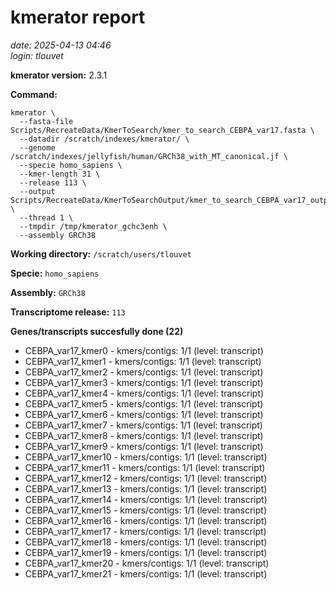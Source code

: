 # kmerator report
*date: 2025-04-13 04:46*  
*login: tlouvet*

**kmerator version:** 2.3.1

**Command:**

```
kmerator \
  --fasta-file Scripts/RecreateData/KmerToSearch/kmer_to_search_CEBPA_var17.fasta \
  --datadir /scratch/indexes/kmerator/ \
  --genome /scratch/indexes/jellyfish/human/GRCh38_with_MT_canonical.jf \
  --specie homo_sapiens \
  --kmer-length 31 \
  --release 113 \
  --output Scripts/RecreateData/KmerToSearchOutput/kmer_to_search_CEBPA_var17_output \
  --thread 1 \
  --tmpdir /tmp/kmerator_gchc3enh \
  --assembly GRCh38
```

**Working directory:** `/scratch/users/tlouvet`

**Specie:** `homo_sapiens`

**Assembly:** `GRCh38`

**Transcriptome release:** `113`

**Genes/transcripts succesfully done (22)**

- CEBPA_var17_kmer0 - kmers/contigs: 1/1 (level: transcript)
- CEBPA_var17_kmer1 - kmers/contigs: 1/1 (level: transcript)
- CEBPA_var17_kmer2 - kmers/contigs: 1/1 (level: transcript)
- CEBPA_var17_kmer3 - kmers/contigs: 1/1 (level: transcript)
- CEBPA_var17_kmer4 - kmers/contigs: 1/1 (level: transcript)
- CEBPA_var17_kmer5 - kmers/contigs: 1/1 (level: transcript)
- CEBPA_var17_kmer6 - kmers/contigs: 1/1 (level: transcript)
- CEBPA_var17_kmer7 - kmers/contigs: 1/1 (level: transcript)
- CEBPA_var17_kmer8 - kmers/contigs: 1/1 (level: transcript)
- CEBPA_var17_kmer9 - kmers/contigs: 1/1 (level: transcript)
- CEBPA_var17_kmer10 - kmers/contigs: 1/1 (level: transcript)
- CEBPA_var17_kmer11 - kmers/contigs: 1/1 (level: transcript)
- CEBPA_var17_kmer12 - kmers/contigs: 1/1 (level: transcript)
- CEBPA_var17_kmer13 - kmers/contigs: 1/1 (level: transcript)
- CEBPA_var17_kmer14 - kmers/contigs: 1/1 (level: transcript)
- CEBPA_var17_kmer15 - kmers/contigs: 1/1 (level: transcript)
- CEBPA_var17_kmer16 - kmers/contigs: 1/1 (level: transcript)
- CEBPA_var17_kmer17 - kmers/contigs: 1/1 (level: transcript)
- CEBPA_var17_kmer18 - kmers/contigs: 1/1 (level: transcript)
- CEBPA_var17_kmer19 - kmers/contigs: 1/1 (level: transcript)
- CEBPA_var17_kmer20 - kmers/contigs: 1/1 (level: transcript)
- CEBPA_var17_kmer21 - kmers/contigs: 1/1 (level: transcript)
